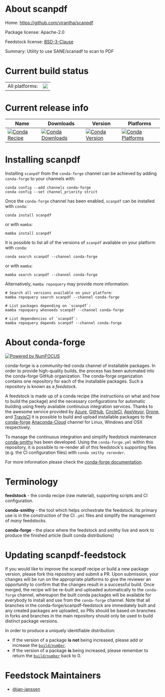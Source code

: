About scanpdf
=============

Home: https://github.com/virantha/scanpdf

Package license: Apache-2.0

Feedstock license: [BSD-3-Clause](https://github.com/conda-forge/scanpdf-feedstock/blob/main/LICENSE.txt)

Summary: Utility to use SANE/scanadf to scan to PDF

Current build status
====================


<table><tr><td>All platforms:</td>
    <td>
      <a href="https://dev.azure.com/conda-forge/feedstock-builds/_build/latest?definitionId=16917&branchName=main">
        <img src="https://dev.azure.com/conda-forge/feedstock-builds/_apis/build/status/scanpdf-feedstock?branchName=main">
      </a>
    </td>
  </tr>
</table>

Current release info
====================

| Name | Downloads | Version | Platforms |
| --- | --- | --- | --- |
| [![Conda Recipe](https://img.shields.io/badge/recipe-scanpdf-green.svg)](https://anaconda.org/conda-forge/scanpdf) | [![Conda Downloads](https://img.shields.io/conda/dn/conda-forge/scanpdf.svg)](https://anaconda.org/conda-forge/scanpdf) | [![Conda Version](https://img.shields.io/conda/vn/conda-forge/scanpdf.svg)](https://anaconda.org/conda-forge/scanpdf) | [![Conda Platforms](https://img.shields.io/conda/pn/conda-forge/scanpdf.svg)](https://anaconda.org/conda-forge/scanpdf) |

Installing scanpdf
==================

Installing `scanpdf` from the `conda-forge` channel can be achieved by adding `conda-forge` to your channels with:

```
conda config --add channels conda-forge
conda config --set channel_priority strict
```

Once the `conda-forge` channel has been enabled, `scanpdf` can be installed with `conda`:

```
conda install scanpdf
```

or with `mamba`:

```
mamba install scanpdf
```

It is possible to list all of the versions of `scanpdf` available on your platform with `conda`:

```
conda search scanpdf --channel conda-forge
```

or with `mamba`:

```
mamba search scanpdf --channel conda-forge
```

Alternatively, `mamba repoquery` may provide more information:

```
# Search all versions available on your platform:
mamba repoquery search scanpdf --channel conda-forge

# List packages depending on `scanpdf`:
mamba repoquery whoneeds scanpdf --channel conda-forge

# List dependencies of `scanpdf`:
mamba repoquery depends scanpdf --channel conda-forge
```


About conda-forge
=================

[![Powered by
NumFOCUS](https://img.shields.io/badge/powered%20by-NumFOCUS-orange.svg?style=flat&colorA=E1523D&colorB=007D8A)](https://numfocus.org)

conda-forge is a community-led conda channel of installable packages.
In order to provide high-quality builds, the process has been automated into the
conda-forge GitHub organization. The conda-forge organization contains one repository
for each of the installable packages. Such a repository is known as a *feedstock*.

A feedstock is made up of a conda recipe (the instructions on what and how to build
the package) and the necessary configurations for automatic building using freely
available continuous integration services. Thanks to the awesome service provided by
[Azure](https://azure.microsoft.com/en-us/services/devops/), [GitHub](https://github.com/),
[CircleCI](https://circleci.com/), [AppVeyor](https://www.appveyor.com/),
[Drone](https://cloud.drone.io/welcome), and [TravisCI](https://travis-ci.com/)
it is possible to build and upload installable packages to the
[conda-forge](https://anaconda.org/conda-forge) [Anaconda-Cloud](https://anaconda.org/)
channel for Linux, Windows and OSX respectively.

To manage the continuous integration and simplify feedstock maintenance
[conda-smithy](https://github.com/conda-forge/conda-smithy) has been developed.
Using the ``conda-forge.yml`` within this repository, it is possible to re-render all of
this feedstock's supporting files (e.g. the CI configuration files) with ``conda smithy rerender``.

For more information please check the [conda-forge documentation](https://conda-forge.org/docs/).

Terminology
===========

**feedstock** - the conda recipe (raw material), supporting scripts and CI configuration.

**conda-smithy** - the tool which helps orchestrate the feedstock.
                   Its primary use is in the construction of the CI ``.yml`` files
                   and simplify the management of *many* feedstocks.

**conda-forge** - the place where the feedstock and smithy live and work to
                  produce the finished article (built conda distributions)


Updating scanpdf-feedstock
==========================

If you would like to improve the scanpdf recipe or build a new
package version, please fork this repository and submit a PR. Upon submission,
your changes will be run on the appropriate platforms to give the reviewer an
opportunity to confirm that the changes result in a successful build. Once
merged, the recipe will be re-built and uploaded automatically to the
`conda-forge` channel, whereupon the built conda packages will be available for
everybody to install and use from the `conda-forge` channel.
Note that all branches in the conda-forge/scanpdf-feedstock are
immediately built and any created packages are uploaded, so PRs should be based
on branches in forks and branches in the main repository should only be used to
build distinct package versions.

In order to produce a uniquely identifiable distribution:
 * If the version of a package **is not** being increased, please add or increase
   the [``build/number``](https://docs.conda.io/projects/conda-build/en/latest/resources/define-metadata.html#build-number-and-string).
 * If the version of a package **is** being increased, please remember to return
   the [``build/number``](https://docs.conda.io/projects/conda-build/en/latest/resources/define-metadata.html#build-number-and-string)
   back to 0.

Feedstock Maintainers
=====================

* [@jan-janssen](https://github.com/jan-janssen/)

